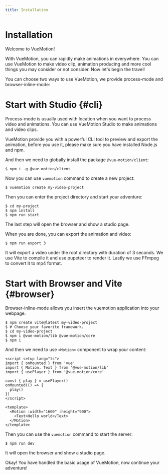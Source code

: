 ```yaml
---
title: Installation
---
```


# Installation

Welcome to VueMotion!

With VueMotion, you can rapidly make animations in everywhere. You can use VueMotion to make video clip, animation producing and more cool things you may consider or not consider. Now let's begin the travel!

You can choose two ways to use VueMotion, we provide process-mode and browser-inline-mode:

<script setup>
import Choose from './.vitepress/components/Choose.vue'
import { provide, ref } from 'vue'

const current = ref()

provide('current', current)
</script>

<Choose/>

# Start with Studio {#cli}

Process-mode is usually used with location when you want to process video and animations. You can use VueMotion Studio to make animations and video clips.

VueMotion provide you with a powerful CLI tool to preview and export the animation, before you use it, please make sure you have installed Node.js and npm.

And then we need to globally install the package `@vue-motion/client`:

```shell
$ npm i -g @vue-motion/client
```

Now you can use `vuemotion` command to create a new project:

```shell
$ vuemotion create my-video-project
```

Then you can enter the project directory and start your adventure:

```shell
$ cd my-project
$ npm install
$ npm run start
```

The last step will open the browser and show a studio page.

When you are done, you can export the animation and video:

```shell
$ npm run export 3
```

It will export a video under the root directory with duration of 3 seconds. We use Vite to compile it and use pupeteer to render it. Lastly we use FFmpeg to convert it to mp4 format.

# Start with Browser and Vite {#browser}

Browser-inline-mode allows you insert the vuemotion application into your webpage.

```shell
$ npm create vite@latest my-video-project
$ # Choose your favorite framework.
$ cd my-video-project
$ npm i @vue-motion/lib @vue-motion/core
$ npm i
```

And then we need to use `<Motion>` component to wrap your content:

```vue
<script setup lang="ts">
import { onMounted } from 'vue'
import { Motion, Text } from '@vue-motion/lib'
import { usePlayer } from '@vue-motion/core'

const { play } = usePlayer()
onMounted(() => {
  play()
})
</script>

<template>
  <Motion :width="1600" :height="900">
    <Text>Hello world</Text>
  </Motion>
</template>
```

Then you can use the `vuemotion` command to start the server:

```shell
$ npm run dev
```

It will open the browser and show a studio page.

Okay! You have handled the basic usage of VueMotion, now continue your adventure!
